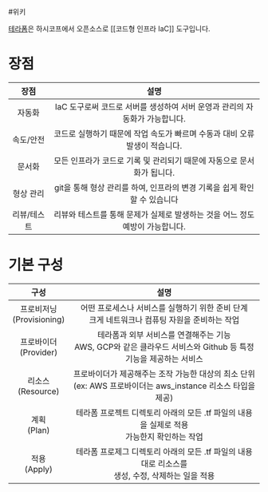 #위키

[테라폼](https://www.terraform.io/)은 하시코프에서 오픈소스로 [[코드형 인프라 IaC]] 도구입니다.


# 장점
| 장점 | 설명 |
| :--: | :----:|
| 자동화 | IaC 도구로써 코드로 서버를 생성하여 서버 운영과 관리의 자동화가 가능합니다. |
| 속도/안전 | 코드로 실행하기 때문에 작업 속도가 빠르며 수동과 대비 오류 발생이 적습니다. |
| 문서화 | 모든 인프라가 코드로 기록 및 관리되기 때문에 자동으로 문서화가 됩니다. |
| 형상 관리 | git을 통해 형상 관리를 하여, 인프라의 변경 기록을 쉽게 확인할 수 있습니다 |
| 리뷰/테스트 | 리뷰와 테스트를 통해 문제가 실제로 발생하는 것을 어느 정도 예방이 가능합니다. |


# 기본 구성
| 구성 | 설명 |
| :--: | :----: |
| 프로비저닝<br>(Provisioning) | 어떤 프로세스나 서비스를 실행하기 위한 준비 단계<br>크게 네트워크나 컴퓨팅 자원을 준비하는 작업 |
| 프로바이더<br>(Provider) | 테라폼과 외부 서비스를 연결해주는 기능<br>AWS, GCP와 같은 클라우드 서비스와 Github 등 특정 기능을 제공하는 서비스 |
| 리소스<br>(Resource) | 프로바이더가 제공해주는 조작 가능한 대상의 최소 단위<br>(ex: AWS 프로바이더는 aws_instance 리소스 타입을 제공) |
| 계획<br>(Plan) | 테라폼 프로젝트 디렉토리 아래의 모든 .tf 파일의 내용을 실제로 적용 <br>가능한지 확인하는 작업  |
| 적용<br>(Apply) | 테라폼 프로제그 디렉토리 아래의 모든 .tf 파일의 내용대로 리소스를 <br>생성, 수정, 삭제하는 일을 적용  |

